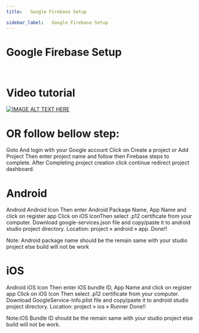 ```yaml
---
title:   Google Firebase Setup

sidebar_label:   Google Firebase Setup
---
```


# Google Firebase Setup

&nbsp;


# Video tutorial

[![IMAGE ALT TEXT HERE](https://img.youtube.com/vi/Wi-XODCq3nc/0.jpg)](https://www.youtube.com/watch?v=Wi-XODCq3nc)


# OR follow bellow step:

Goto And login with your Google account
Click on Create a project or Add Project
Then enter project name and follow then Firebase steps to complete.
After Completing project creation click continue redirect project dashboard.


# Android
Android Android Icon Then enter Android Package Name, App Name and click on register app
Click on iOS IconThen select .p12 certificate from your computer.
Download google-services.json file and copy/paste it to android studio project directory. Location: project » android » app.
Done!!


Note: Android package name should be the remain same with your studio project else build will not be work


# iOS

Android iOS Icon Then enter iOS bundle ID, App Name and click on register app
Click on iOS Icon Then select .p12 certificate from your computer.
Download GoogleService-Info.plist file and copy/paste it to android studio project directory. Location: project » ios » Runner
Done!!


Note:iOS Bundle ID should be the remain same with your studio project else build will not be work.
